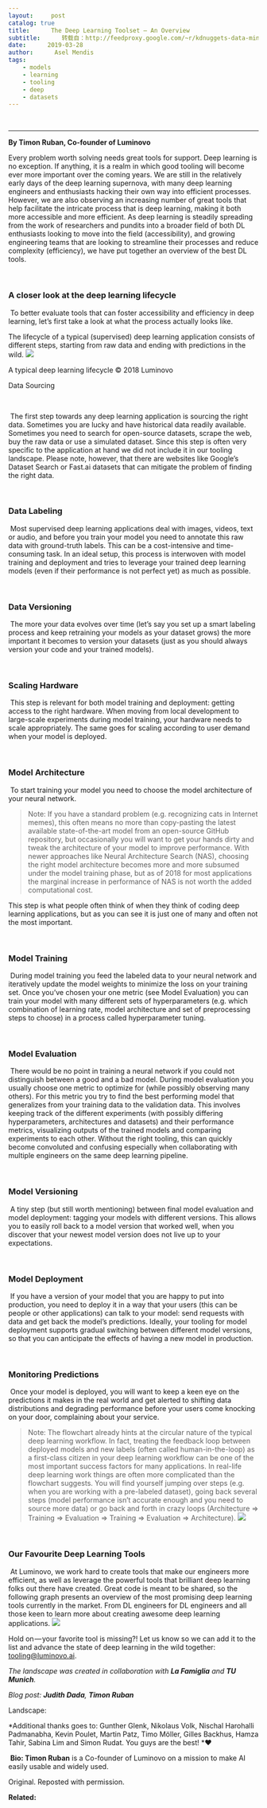 ```yaml
---
layout:     post
catalog: true
title:      The Deep Learning Toolset — An Overview
subtitle:      转载自：http://feedproxy.google.com/~r/kdnuggets-data-mining-analytics/~3/UbodRp54GeA/deep-learning-toolset-overview.html
date:      2019-03-28
author:      Asel Mendis
tags:
    - models
    - learning
    - tooling
    - deep
    - datasets
---
```



  
 





---

**By Timon Ruban, Co-founder of Luminovo**

Every problem worth solving needs great tools for support. Deep learning is no exception. If anything, it is a realm in which good tooling will become ever more important over the coming years. We are still in the relatively early days of the deep learning supernova, with many deep learning engineers and enthusiasts hacking their own way into efficient processes. However, we are also observing an increasing number of great tools that help facilitate the intricate process that is deep learning, making it both more accessible and more efficient. As deep learning is steadily spreading from the work of researchers and pundits into a broader field of both DL enthusiasts looking to move into the field (accessibility), and growing engineering teams that are looking to streamline their processes and reduce complexity (efficiency), we have put together an overview of the best DL tools.

 

### A closer look at the deep learning lifecycle

 To better evaluate tools that can foster accessibility and efficiency in deep learning, let’s first take a look at what the process actually looks like.

The lifecycle of a typical (supervised) deep learning application consists of different steps, starting from raw data and ending with predictions in the wild.
![](https://i.ibb.co/HHk7ryZ/deep-learning-lifecycle.jpg)

A typical deep learning lifecycle © 2018 Luminovo


Data Sourcing 
 



 

 The first step towards any deep learning application is sourcing the right data. Sometimes you are lucky and have historical data readily available. Sometimes you need to search for open-source datasets, scrape the web, buy the raw data or use a simulated dataset. Since this step is often very specific to the application at hand we did not include it in our tooling landscape. Please note, however, that there are websites like Google’s Dataset Search or Fast.ai datasets that can mitigate the problem of finding the right data.

 

### Data Labeling 

 Most supervised deep learning applications deal with images, videos, text or audio, and before you train your model you need to annotate this raw data with ground-truth labels. This can be a cost-intensive and time-consuming task. In an ideal setup, this process is interwoven with model training and deployment and tries to leverage your trained deep learning models (even if their performance is not perfect yet) as much as possible.

 

### Data Versioning 

 The more your data evolves over time (let’s say you set up a smart labeling process and keep retraining your models as your dataset grows) the more important it becomes to version your datasets (just as you should always version your code and your trained models).

 

### Scaling Hardware 

 This step is relevant for both model training and deployment: getting access to the right hardware. When moving from local development to large-scale experiments during model training, your hardware needs to scale appropriately. The same goes for scaling according to user demand when your model is deployed.

 

### Model Architecture 

 To start training your model you need to choose the model architecture of your neural network.

> Note: If you have a standard problem (e.g. recognizing cats in Internet memes), this often means no more than copy-pasting the latest available state-of-the-art model from an open-source GitHub repository, but occasionally you will want to get your hands dirty and tweak the architecture of your model to improve performance. With newer approaches like Neural Architecture Search (NAS), choosing the right model architecture becomes more and more subsumed under the model training phase, but as of 2018 for most applications the marginal increase in performance of NAS is not worth the added computational cost.

This step is what people often think of when they think of coding deep learning applications, but as you can see it is just one of many and often not the most important.

 

### Model Training 

 During model training you feed the labeled data to your neural network and iteratively update the model weights to minimize the loss on your training set. Once you’ve chosen your one metric (see Model Evaluation) you can train your model with many different sets of hyperparameters (e.g. which combination of learning rate, model architecture and set of preprocessing steps to choose) in a process called hyperparameter tuning.

 

### Model Evaluation 

 There would be no point in training a neural network if you could not distinguish between a good and a bad model. During model evaluation you usually choose one metric to optimize for (while possibly observing many others). For this metric you try to find the best performing model that generalizes from your training data to the validation data. This involves keeping track of the different experiments (with possibly differing hyperparameters, architectures and datasets) and their performance metrics, visualizing outputs of the trained models and comparing experiments to each other. Without the right tooling, this can quickly become convoluted and confusing especially when collaborating with multiple engineers on the same deep learning pipeline.

 

### Model Versioning 

 A tiny step (but still worth mentioning) between final model evaluation and model deployment: tagging your models with different versions. This allows you to easily roll back to a model version that worked well, when you discover that your newest model version does not live up to your expectations.

 

### Model Deployment 

 If you have a version of your model that you are happy to put into production, you need to deploy it in a way that your users (this can be people or other applications) can talk to your model: send requests with data and get back the model’s predictions. Ideally, your tooling for model deployment supports gradual switching between different model versions, so that you can anticipate the effects of having a new model in production.

 

### Monitoring Predictions 

 Once your model is deployed, you will want to keep a keen eye on the predictions it makes in the real world and get alerted to shifting data distributions and degrading performance before your users come knocking on your door, complaining about your service.

> Note: The flowchart already hints at the circular nature of the typical deep learning workflow. In fact, treating the feedback loop between deployed models and new labels (often called human-in-the-loop) as a first-class citizen in your deep learning workflow can be one of the most important success factors for many applications. In real-life deep learning work things are often more complicated than the flowchart suggests. You will find yourself jumping over steps (e.g. when you are working with a pre-labeled dataset), going back several steps (model performance isn’t accurate enough and you need to source more data) or go back and forth in crazy loops (Architecture => Training => Evaluation => Training => Evaluation => Architecture).
![](http://feedproxy.google.com/wp-content/uploads/yall-wild.png)


 

### Our Favourite Deep Learning Tools

 At Luminovo, we work hard to create tools that make our engineers more efficient, as well as leverage the powerful tools that brilliant deep learning folks out there have created. Great code is meant to be shared, so the following graph presents an overview of the most promising deep learning tools currently in the market. From DL engineers for DL engineers and all those keen to learn more about creating awesome deep learning applications.
![](https://i.ibb.co/VvxnCWD/deep-learning-tools.jpg)




Hold on — your favorite tool is missing?! Let us know so we can add it to the list and advance the state of deep learning in the wild together: tooling@luminovo.ai.

*The landscape was created in collaboration with **La Famiglia** and **TU Munich**.*

*Blog post: **Judith Dada**, **Timon Ruban***

Landscape: 

*Additional thanks goes to: Gunther Glenk, Nikolaus Volk, Nischal Harohalli Padmanabha, Kevin Poulet, Martin Patz, Timo Möller, Gilles Backhus, Hamza Tahir, Sabina Lim and Simon Rudat. You guys are the best! *❤️

 **Bio: Timon Ruban** is a Co-founder of Luminovo on a mission to make AI easily usable and widely used.

Original. Reposted with permission.

**Related:**



 






